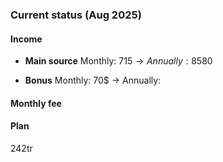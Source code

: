 ### Current status (Aug 2025)
#### Income
+ **Main source** Monthly: 715$ →Annually: 8580$
- **Bonus** Monthly: 70$ -> Annually: 
#### Monthly fee

#### Plan

242tr